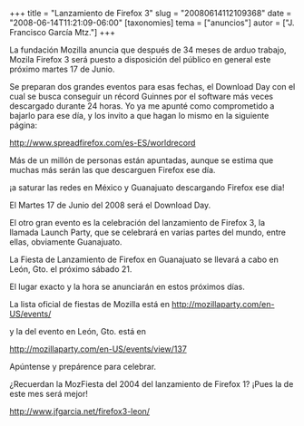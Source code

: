 +++
title = "Lanzamiento de Firefox 3"
slug = "20080614112109368"
date = "2008-06-14T11:21:09-06:00"
[taxonomies]
tema = ["anuncios"]
autor = ["J. Francisco García Mtz."]
+++

La fundación Mozilla anuncia que después de 34 meses de arduo trabajo,
Mozila Firefox 3 será puesto a disposición del público en general este
próximo martes 17 de Junio.

Se preparan dos grandes eventos para esas fechas, el Download Day con el
cual se busca conseguir un récord Guinnes por el software más veces
descargado durante 24 horas. Yo ya me apunté como comprometido a bajarlo
para ese día, y los invito a que hagan lo mismo en la siguiente página:

<a href="http://www.spreadfirefox.com/es-ES/worldrecord">http://www.spreadfirefox.com/es-ES/worldrecord</a>

<!-- more -->
Más de un millón de personas están apuntadas, aunque se estima que
muchas más serán las que descarguen Firefox ese día.

¡a saturar las redes en México y Guanajuato descargando Firefox ese dia!

El Martes 17 de Junio del 2008 será el Download Day.

El otro gran evento es la celebración del lanzamiento de Firefox 3, la
llamada Launch Party, que se celebrará en varias partes del mundo, entre
ellas, obviamente Guanajuato.

La Fiesta de Lanzamiento de Firefox en Guanajuato se llevará a cabo en
León, Gto. el próximo sábado 21.

El lugar exacto y la hora se anunciarán en estos próximos días.

La lista oficial de fiestas de Mozilla está en
<a href="http://mozillaparty.com/en-US/events/">http://mozillaparty.com/en-US/events/</a>

y la del evento en León, Gto. está en

<a href="http://mozillaparty.com/en-US/events/view/137">http://mozillaparty.com/en-US/events/view/137</a>

Apúntense y prepárence para celebrar.

¿Recuerdan la MozFiesta del 2004 del lanzamiento de Firefox 1? ¡Pues la
de este mes será mejor!

<a href="http://www.jfgarcia.net/firefox3-leon/">http://www.jfgarcia.net/firefox3-leon/</a>

